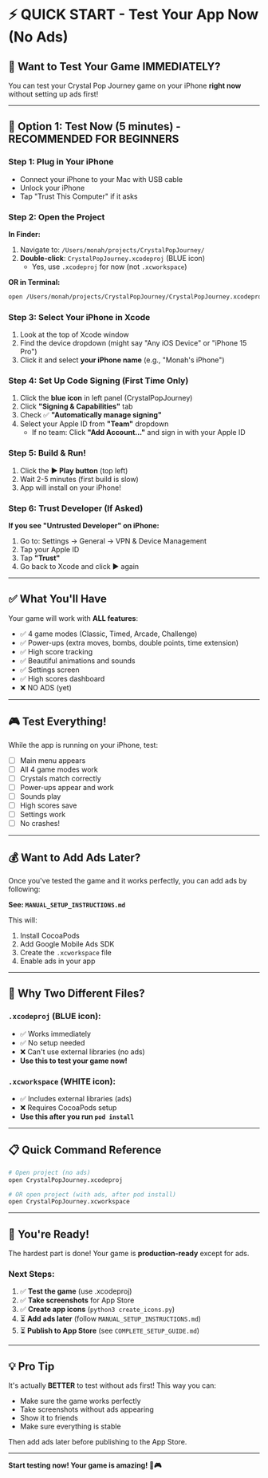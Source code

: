 # ⚡ QUICK START - Test Your App Now (No Ads)

## 🎯 Want to Test Your Game IMMEDIATELY?

You can test your Crystal Pop Journey game on your iPhone **right now** without setting up ads first!

---

## 📱 Option 1: Test Now (5 minutes) - RECOMMENDED FOR BEGINNERS

### Step 1: Plug in Your iPhone
- Connect your iPhone to your Mac with USB cable
- Unlock your iPhone
- Tap "Trust This Computer" if it asks

### Step 2: Open the Project
**In Finder:**
1. Navigate to: `/Users/monah/projects/CrystalPopJourney/`
2. **Double-click**: `CrystalPopJourney.xcodeproj` (BLUE icon)
   - Yes, use `.xcodeproj` for now (not `.xcworkspace`)

**OR in Terminal:**
```bash
open /Users/monah/projects/CrystalPopJourney/CrystalPopJourney.xcodeproj
```

### Step 3: Select Your iPhone in Xcode
1. Look at the top of Xcode window
2. Find the device dropdown (might say "Any iOS Device" or "iPhone 15 Pro")
3. Click it and select **your iPhone name** (e.g., "Monah's iPhone")

### Step 4: Set Up Code Signing (First Time Only)
1. Click the **blue icon** in left panel (CrystalPopJourney)
2. Click **"Signing & Capabilities"** tab
3. Check ✅ **"Automatically manage signing"**
4. Select your Apple ID from **"Team"** dropdown
   - If no team: Click **"Add Account..."** and sign in with your Apple ID

### Step 5: Build & Run!
1. Click the **▶️ Play button** (top left)
2. Wait 2-5 minutes (first build is slow)
3. App will install on your iPhone!

### Step 6: Trust Developer (If Asked)
**If you see "Untrusted Developer" on iPhone:**
1. Go to: Settings → General → VPN & Device Management
2. Tap your Apple ID
3. Tap **"Trust"**
4. Go back to Xcode and click ▶️ again

---

## ✅ What You'll Have

Your game will work with **ALL features**:
- ✅ 4 game modes (Classic, Timed, Arcade, Challenge)
- ✅ Power-ups (extra moves, bombs, double points, time extension)
- ✅ High score tracking
- ✅ Beautiful animations and sounds
- ✅ Settings screen
- ✅ High scores dashboard
- ❌ NO ADS (yet)

---

## 🎮 Test Everything!

While the app is running on your iPhone, test:
- [ ] Main menu appears
- [ ] All 4 game modes work
- [ ] Crystals match correctly
- [ ] Power-ups appear and work
- [ ] Sounds play
- [ ] High scores save
- [ ] Settings work
- [ ] No crashes!

---

## 💰 Want to Add Ads Later?

Once you've tested the game and it works perfectly, you can add ads by following:

**See: `MANUAL_SETUP_INSTRUCTIONS.md`**

This will:
1. Install CocoaPods
2. Add Google Mobile Ads SDK
3. Create the `.xcworkspace` file
4. Enable ads in your app

---

## 🔧 Why Two Different Files?

### `.xcodeproj` (BLUE icon):
- ✅ Works immediately
- ✅ No setup needed
- ❌ Can't use external libraries (no ads)
- **Use this to test your game now!**

### `.xcworkspace` (WHITE icon):
- ✅ Includes external libraries (ads)
- ❌ Requires CocoaPods setup
- **Use this after you run `pod install`**

---

## 📋 Quick Command Reference

```bash
# Open project (no ads)
open CrystalPopJourney.xcodeproj

# OR open project (with ads, after pod install)
open CrystalPopJourney.xcworkspace
```

---

## 🎉 You're Ready!

The hardest part is done! Your game is **production-ready** except for ads.

### Next Steps:
1. ✅ **Test the game** (use .xcodeproj)
2. ✅ **Take screenshots** for App Store
3. ✅ **Create app icons** (`python3 create_icons.py`)
4. ⏳ **Add ads later** (follow `MANUAL_SETUP_INSTRUCTIONS.md`)
5. ⏳ **Publish to App Store** (see `COMPLETE_SETUP_GUIDE.md`)

---

## 💡 Pro Tip

It's actually **BETTER** to test without ads first! This way you can:
- Make sure the game works perfectly
- Take screenshots without ads appearing
- Show it to friends
- Make sure everything is stable

Then add ads later before publishing to the App Store.

---

**Start testing now! Your game is amazing! 🚀🎮**
